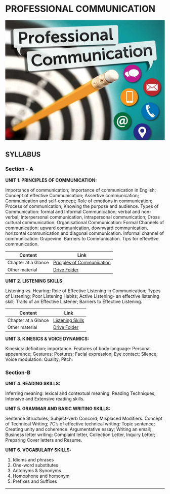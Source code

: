 # PROFESSIONAL COMMUNICATION

![](EDL391_Professional-Communication_72dpi_digital-scaled-e1649703247797.webp)

## SYLLABUS

### Section - A

**UNIT 1. PRINCIPLES OF COMMUNICATION:** 

Importance of communication; Importance of communication in English; 
Concept of effective Communication; Assertive communication; 
Communication and self-concept; Role of emotions in communication; 
Process of communication; Knowing the purpose and audience. Types of 
Communication: formal and Informal Communication; verbal and non-verbal; interpersonal communication, intrapersonal communication; Cross 
cultural communication. Organisational Communication: Formal Channels of 
communication: upward communication, downward communication, 
horizontal communication and diagonal communication. Informal channel 
of communication: Grapevine. Barriers to Communication. Tips for effecƟve 
communication. 

| Content | Link |
|---------|------|
| Chapter at a Glance | [Priciples of Communication](https://cg2024-gndec.github.io/communication/) |
| Other material | [Drive Folder](https://drive.google.com/drive/folders/1YlI9PHsUwZLbvxuPAEZxHZnTZ51-9Vje) |

**UNIT 2. LISTENING SKILLS:** 

Listening vs. Hearing; Role of Effective Listening in Communication; Types of 
Listening; Poor Listening Habits; Active Listening- an effective listening skill; 
Traits of an Effective Listener; Barriers to Effective Listening. 


| Content | Link |
|---------|------|
| Chapter at a Glance | [Listening Skills](https://cg2024-gndec.github.io/listening/) |
| Other material | [Drive Folder](https://drive.google.com/drive/folders/1YlI9PHsUwZLbvxuPAEZxHZnTZ51-9Vje) |
**UNIT 3. KINESICS & VOICE DYNAMICS:**
 
Kinesics: definition; importance. Features of body language: Personal 
appearance; Gestures; Postures; Facial expression; Eye contact; Silence; 
Voice modulation: Quality; Pitch. 

### Section-B

**UNIT 4. READING SKILLS:** 

Inferring meaning: lexical and contextual meaning. Reading Techniques; 
Intensive and Extensive reading skills. 

**UNIT 5. GRAMMAR AND BASIC WRITING SKILLS:** 

Sentence Structures; Subject-verb Concord; Misplaced Modifiers. Concept 
of Technical Writing; 7C’s of effective technical writing: Topic sentence; 
Creating unity and coherence. Argumentative essay; Writing an email; 
Business letter writing: Complaint letter, Collection Letter, Inquiry Letter; 
Preparing Cover letters and Resume. 

**UNIT 6. VOCABULARY SKILLS:** 

1. Idioms and phrases 
2. One-word substitutes 
3. Antonyms & Synonyms 
4. Homophone and homonym
5. Prefixes and Suffixes

---
